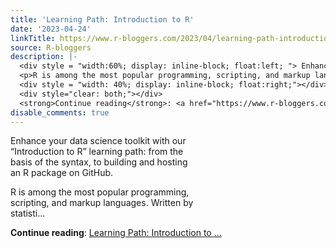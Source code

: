 ```yaml
---
title: 'Learning Path: Introduction to R'
date: '2023-04-24'
linkTitle: https://www.r-bloggers.com/2023/04/learning-path-introduction-to-r-7/
source: R-bloggers
description: |-
  <div style = "width:60%; display: inline-block; float:left; "> Enhance your data science toolkit with our “Introduction to R” learning path: from the basis of the syntax, to building and hosting an R package on GitHub.</p>
  <p>R is among the most popular programming, scripting, and markup languages. Written by statisti...</p></div>
  <div style = "width: 40%; display: inline-block; float:right;"></div>
  <div style="clear: both;"></div>
  <strong>Continue reading</strong>: <a href="https://www.r-bloggers.com/2023/04/learning-path-introduction-to-r-7/">Learning Path: Introduction to ...
disable_comments: true
---
```

<div style = "width:60%; display: inline-block; float:left; "> Enhance your data science toolkit with our “Introduction to R” learning path: from the basis of the syntax, to building and hosting an R package on GitHub.</p>
<p>R is among the most popular programming, scripting, and markup languages. Written by statisti...</p></div>
<div style = "width: 40%; display: inline-block; float:right;"></div>
<div style="clear: both;"></div>
<strong>Continue reading</strong>: <a href="https://www.r-bloggers.com/2023/04/learning-path-introduction-to-r-7/">Learning Path: Introduction to ...